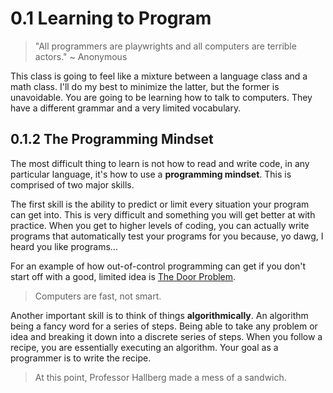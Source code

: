 # 0.1 Learning to Program

> "All programmers are playwrights and all computers are terrible actors." ~ Anonymous

This class is going to feel like a mixture between a language class and a math class. I'll do my best to minimize the latter, but the former is unavoidable. You are going to be learning how to talk to computers. They have a different grammar and a very limited vocabulary.


## 0.1.2 The Programming Mindset


The most difficult thing to learn is not how to read and write code, in any particular language, it's how to use a **programming mindset**. This is comprised of two major skills.

The first skill is the ability to predict or limit every situation your program can get into. This is very difficult and something you will get better at with practice. When you get to higher levels of coding, you can actually write programs that automatically test your programs for you because, yo dawg, I heard you like programs...

For an example of how out-of-control programming can get if you don't start off with a good, limited idea is [The Door Problem](http://www.gamasutra.com/blogs/LizEngland/20140423/216092/quotThe_Door_Problemquot_of_Game_Design.php).

> Computers are fast, not smart.

Another important skill is to think of things **algorithmically**. An algorithm being a fancy word for a series of steps. Being able to take any problem or idea and breaking it down into a discrete series of steps. When you follow a recipe, you are essentially executing an algorithm. Your goal as a programmer is to write the recipe.

> At this point, Professor Hallberg made a mess of a sandwich.

